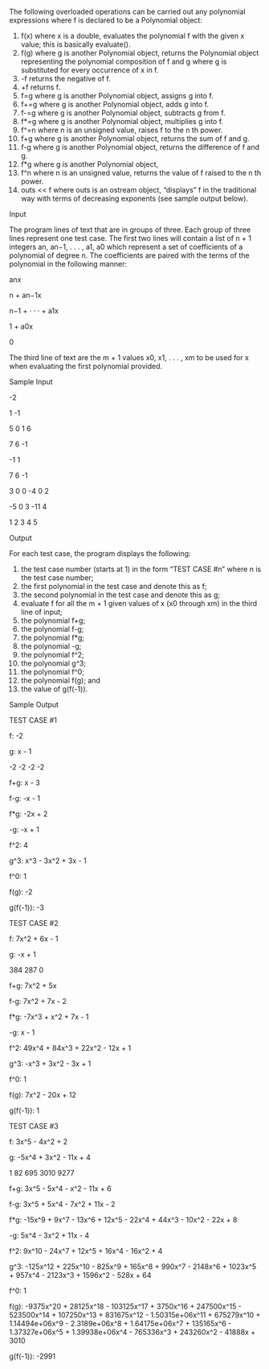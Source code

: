 The following overloaded operations can be carried out any polynomial expressions where f is declared to be a Polynomial
object:
1. f(x) where x is a double, evaluates the polynomial f with the given x value; this is basically evaluate().
2. f(g) where g is another Polynomial object, returns the Polynomial object representing the polynomial composition
of f and g where g is substituted for every occurrence of x in f.
3. -f returns the negative of f.
4. +f returns f.
5. f=g where g is another Polynomial object, assigns g into f.
6. f+=g where g is another Polynomial object, adds g into f.
7. f-=g where g is another Polynomial object, subtracts g from f.
8. f*=g where g is another Polynomial object, multiplies g into f.
9. f^=n where n is an unsigned value, raises f to the n
th power.
10. f+g where g is another Polynomial object, returns the sum of f and g.
11. f-g where g is another Polynomial object, returns the difference of f and g.
12. f*g where g is another Polynomial object,
13. f^n where n is an unsigned value, returns the value of f raised to the n
th power.
14. outs << f where outs is an ostream object, “displays” f in the traditional way with terms of decreasing exponents
(see sample output below).



Input


The program lines of text that are in groups of three. Each group of three lines represent one test case. The first two lines
will contain a list of n + 1 integers an, an−1, . . . , a1, a0 which represent a set of coefficients of a polynomial of degree n. The
coefficients are paired with the terms of the polynomial in the following manner:

anx

n + an−1x

n−1 + · · · + a1x

1 + a0x

0

The third line of text are the m + 1 values x0, x1, . . . , xm to be used for x when evaluating the first polynomial provided.



Sample Input

-2

1 -1

5 0 1 6

7 6 -1

-1 1

7 6 -1

3 0 0 -4 0 2

-5 0 3 -11 4

1 2 3 4 5



Output

For each test case, the program displays the following:
1. the test case number (starts at 1) in the form “TEST CASE #n” where n is the test case number;
2. the first polynomial in the test case and denote this as f;
3. the second polynomial in the test case and denote this as g;
4. evaluate f for all the m + 1 given values of x (x0 through xm) in the third line of input;
5. the polynomial f+g;
6. the polynomial f-g;
7. the polynomial f*g;
8. the polynomial -g;
9. the polynomial f^2;
10. the polynomial g^3;
11. the polynomial f^0;
12. the polynomial f(g); and
13. the value of g(f(-1)).



Sample Output


TEST CASE #1

f: -2

g: x - 1

-2 -2 -2 -2

f+g: x - 3

f-g: -x - 1

f*g: -2x + 2

-g: -x + 1

f^2: 4

g^3: x^3 - 3x^2 + 3x - 1

f^0: 1

f(g): -2

g(f(-1)): -3




TEST CASE #2

f: 7x^2 + 6x - 1

g: -x + 1

384 287 0

f+g: 7x^2 + 5x

f-g: 7x^2 + 7x - 2

f*g: -7x^3 + x^2 + 7x - 1

-g: x - 1

f^2: 49x^4 + 84x^3 + 22x^2 - 12x + 1

g^3: -x^3 + 3x^2 - 3x + 1

f^0: 1

f(g): 7x^2 - 20x + 12

g(f(-1)): 1





TEST CASE #3

f: 3x^5 - 4x^2 + 2

g: -5x^4 + 3x^2 - 11x + 4

1 82 695 3010 9277

f+g: 3x^5 - 5x^4 - x^2 - 11x + 6

f-g: 3x^5 + 5x^4 - 7x^2 + 11x - 2

f*g: -15x^9 + 9x^7 - 13x^6 + 12x^5 - 22x^4 + 44x^3 - 10x^2 - 22x + 8

-g: 5x^4 - 3x^2 + 11x - 4

f^2: 9x^10 - 24x^7 + 12x^5 + 16x^4 - 16x^2 + 4

g^3: -125x^12 + 225x^10 - 825x^9 + 165x^8 + 990x^7 - 2148x^6 + 1023x^5 + 957x^4 - 2123x^3 + 1596x^2 - 528x + 64

f^0: 1

f(g): -9375x^20 + 28125x^18 - 103125x^17 + 3750x^16 + 247500x^15 - 523500x^14 + 107250x^13 + 831675x^12 - 1.50315e+06x^11 + 675279x^10 + 1.14494e+06x^9 - 2.3189e+06x^8 + 1.64175e+06x^7 + 135165x^6 - 1.37327e+06x^5 + 1.39938e+06x^4 - 765336x^3 + 243260x^2 - 41888x + 3010

g(f(-1)): -2991
